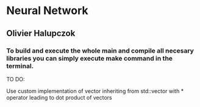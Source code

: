 # Neural Network
## Olivier Halupczok

### To build and execute the whole main and compile all necesary libraries you can simply execute make command in the terminal.

TO DO:

Use custom implementation of vector inheriting from std::vector with * operator leading to dot product of vectors
